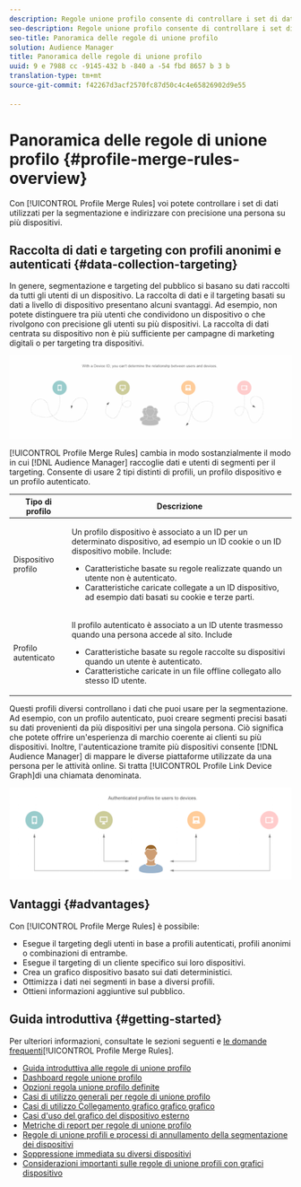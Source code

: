 ```yaml
---
description: Regole unione profilo consente di controllare i set di dati utilizzati per la segmentazione e di eseguire il targeting di una persona con precisione su più dispositivi.
seo-description: Regole unione profilo consente di controllare i set di dati utilizzati per la segmentazione e di eseguire il targeting di una persona con precisione su più dispositivi.
seo-title: Panoramica delle regole di unione profilo
solution: Audience Manager
title: Panoramica delle regole di unione profilo
uuid: 9 e 7988 cc -9145-432 b -840 a -54 fbd 8657 b 3 b
translation-type: tm+mt
source-git-commit: f42267d3acf2570fc87d50c4c4e65826902d9e55

---
```



# Panoramica delle regole di unione profilo {#profile-merge-rules-overview}

Con [!UICONTROL Profile Merge Rules] voi potete controllare i set di dati utilizzati per la segmentazione e indirizzare con precisione una persona su più dispositivi.

## Raccolta di dati e targeting con profili anonimi e autenticati {#data-collection-targeting}

In genere, segmentazione e targeting del pubblico si basano su dati raccolti da tutti gli utenti di un dispositivo. La raccolta di dati e il targeting basati su dati a livello di dispositivo presentano alcuni svantaggi. Ad esempio, non potete distinguere tra più utenti che condividono un dispositivo o che rivolgono con precisione gli utenti su più dispositivi. La raccolta di dati centrata su dispositivo non è più sufficiente per campagne di marketing digitali o per targeting tra dispositivi.

![](assets/unauthenticated2.png)

[!UICONTROL Profile Merge Rules] cambia in modo sostanzialmente il modo in cui [!DNL Audience Manager] raccoglie dati e utenti di segmenti per il targeting. Consente di usare 2 tipi distinti di profili, un profilo dispositivo e un profilo autenticato.

<table id="table_CE98C0E32A964B27804736A896233869"> 
 <thead> 
  <tr> 
   <th colname="col1" class="entry"> Tipo di profilo </th> 
   <th colname="col2" class="entry"> Descrizione </th> 
  </tr> 
 </thead>
 <tbody> 
  <tr> 
   <td colname="col1"> Dispositivo profilo </td> 
   <td colname="col2"> <p>Un profilo dispositivo è associato a un ID per un determinato dispositivo, ad esempio un ID cookie o un ID dispositivo mobile. Include: </p> <p>
     <ul id="ul_0420875DE65E44FFAC76E0DD205CFEC4"> 
      <li id="li_044AD85C644A41FB8EF48164BAC0CE34">Caratteristiche basate su regole realizzate quando un utente non è autenticato. </li> 
      <li id="li_984D9790A6984139AFCFC2DFE4DF1BFC">Caratteristiche caricate collegate a un ID dispositivo, ad esempio dati basati su cookie e terze parti. </li>
     </ul> </p> </td>
  </tr>
  <tr> 
   <td colname="col1"> Profilo autenticato </td> 
   <td colname="col2"> <p>Il profilo autenticato è associato a un ID utente trasmesso quando una persona accede al sito. Include </p>
    <ul id="ul_18319CAA875148DBAE095134D42637B3"> 
     <li id="li_E24BD33E049849E5A594B0750F530475">Caratteristiche basate su regole raccolte su dispositivi quando un utente è autenticato. </li>
     <li id="li_531AC9E0EC9D45108457FEC8E8D4E66C">Caratteristiche caricate in un file offline collegato allo stesso ID utente. </li>
    </ul> </td>
  </tr>
 </tbody>
</table>

Questi profili diversi controllano i dati che puoi usare per la segmentazione. Ad esempio, con un profilo autenticato, puoi creare segmenti precisi basati su dati provenienti da più dispositivi per una singola persona. Ciò significa che potete offrire un&#39;esperienza di marchio coerente ai clienti su più dispositivi. Inoltre, l&#39;autenticazione tramite più dispositivi consente [!DNL Audience Manager] di mappare le diverse piattaforme utilizzate da una persona per le attività online. Si tratta [!UICONTROL Profile Link Device Graph]di una chiamata denominata.

![](assets/authenticated2.png)

## Vantaggi {#advantages}

Con [!UICONTROL Profile Merge Rules] è possibile:

* Esegue il targeting degli utenti in base a profili autenticati, profili anonimi o combinazioni di entrambe.
* Esegue il targeting di un cliente specifico sui loro dispositivi.
* Crea un grafico dispositivo basato sui dati deterministici.
* Ottimizza i dati nei segmenti in base a diversi profili.
* Ottieni informazioni aggiuntive sul pubblico.

## Guida introduttiva {#getting-started}

Per ulteriori informazioni, consultate le sezioni seguenti e [le domande frequenti](../../faq/faq-profile-merge.md)[!UICONTROL Profile Merge Rules].

* [Guida introduttiva alle regole di unione profilo](/help/using/features/profile-merge-rules/merge-rules-start.md)
* [Dashboard regole unione profilo](/help/using/features/profile-merge-rules/merge-rules-dashboard.md)
* [Opzioni regola unione profilo definite](/help/using/features/profile-merge-rules/merge-rule-definitions.md)
* [Casi di utilizzo generali per regole di unione profilo](/help/using/features/profile-merge-rules/merge-rule-targeting-options.md)
* [Casi di utilizzo Collegamento grafico grafico grafico](/help/using/features/profile-merge-rules/profile-link-use-case.md)
* [Casi d&#39;uso del grafico del dispositivo esterno](/help/using/features/profile-merge-rules/external-graph-use-cases.md)
* [Metriche di report per regole di unione profilo](/help/using/features/profile-merge-rules/profile-link-metrics.md)
* [Regole di unione profili e processi di annullamento della segmentazione dei dispositivi](/help/using/features/profile-merge-rules/merge-rule-unsegment.md)
* [Soppressione immediata su diversi dispositivi](/help/using/features/profile-merge-rules/instant-cross-device-suppression.md)
* [Considerazioni importanti sulle regole di unione profili con grafici dispositivo](/help/using/features/profile-merge-rules/considerations-pmr-device-graph.md)
